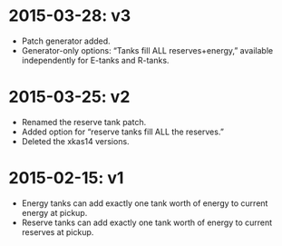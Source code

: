 # 2015-03-28: v3

* Patch generator added.
* Generator-only options: “Tanks fill ALL reserves+energy,” available independently for E-tanks and R-tanks.

# 2015-03-25: v2

* Renamed the reserve tank patch.
* Added option for “reserve tanks fill ALL the reserves.”
* Deleted the xkas14 versions.

# 2015-02-15: v1

* Energy tanks can add exactly one tank worth of energy to current energy at pickup.
* Reserve tanks can add exactly one tank worth of energy to current reserves at pickup.

